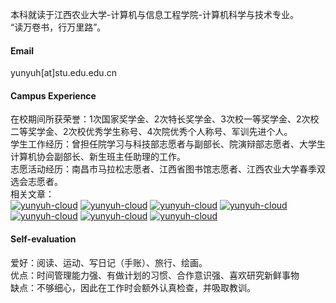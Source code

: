 
本科就读于江西农业大学-计算机与信息工程学院-计算机科学与技术专业。\
“读万卷书，行万里路”。

#### Email
yunyuh[at]stu.edu.edu.cn

#### Campus Experience
在校期间所获荣誉：1次国家奖学金、2次特长奖学金、3次校一等奖学金、2次校二等奖学金、2次校优秀学生称号、4次院优秀个人称号、军训先进个人。\
学生工作经历：曾担任院学习与科技部志愿者与副部长、院演辩部志愿者、大学生计算机协会副部长、新生班主任助理的工作。\
志愿活动经历：南昌市马拉松志愿者、江西省图书馆志愿者、江西农业大学春季双选会志愿者。\
相关文章：\
[![yunyuh-cloud](https://img.shields.io/badge/国家奖学金-8A2BE2)](https://mp.weixin.qq.com/s/02zc1WsYKoR5qVUX5q9-3w)
[![yunyuh-cloud](https://img.shields.io/badge/蓝桥杯宣讲会-8A2BE2)](https://mp.weixin.qq.com/s/VUK2cdLhwME5YBgNV2NL4w)
[![yunyuh-cloud](https://img.shields.io/badge/班主任助理-8A2BE2)](https://mp.weixin.qq.com/s/1gw3STPURnbb2a7TJXdRaA)
[![yunyuh-cloud](https://img.shields.io/badge/优秀学生-8A2BE2)](https://mp.weixin.qq.com/s/9hkMCT2GOlw3HYU0bkbTsA)
[![yunyuh-cloud](https://img.shields.io/badge/大学生计算机协会-8A2BE2)](https://mp.weixin.qq.com/s/v2Dr0kEs8Ub2OaQVHzRJ2g)
[![yunyuh-cloud](https://img.shields.io/badge/数学建模-8A2BE2)](https://mp.weixin.qq.com/s/gjsjoIUtaYARSWDhaChXpA)
[![yunyuh-cloud](https://img.shields.io/badge/辩论赛-8A2BE2)](https://mp.weixin.qq.com/s/-KwJlZ2mrUvG_het-Qr5uA)
#### Self-evaluation
爱好：阅读、运动、写日记（手账）、旅行、绘画。\
优点：时间管理能力强、有做计划的习惯、合作意识强、喜欢研究新鲜事物\
缺点：不够细心，因此在工作时会额外认真检查，并吸取教训。


